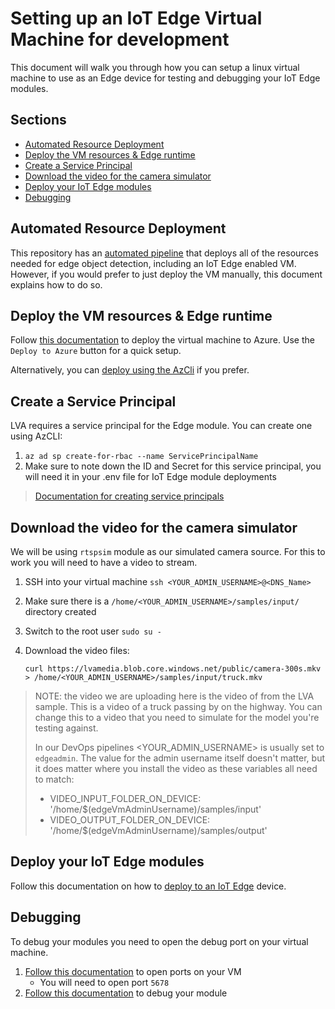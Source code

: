 # Setting up an IoT Edge Virtual Machine for development <!-- omit in toc -->

This document will walk you through how you can setup a linux virtual machine to use as an Edge device for testing and debugging your
IoT Edge modules.

## Sections <!-- omit in toc -->

- [Automated Resource Deployment](#automated-resource-deployment)
- [Deploy the VM resources & Edge runtime](#deploy-the-vm-resources--edge-runtime)
- [Create a Service Principal](#create-a-service-principal)
- [Download the video for the camera simulator](#download-the-video-for-the-camera-simulator)
- [Deploy your IoT Edge modules](#deploy-your-iot-edge-modules)
- [Debugging](#debugging)

## Automated Resource Deployment

This repository has an [automated pipeline](/.pipelines/cd/iac.yml) that deploys all of the resources
needed for edge object detection, including an IoT Edge enabled VM.
However, if you would prefer to just deploy the VM manually, this document explains how to do so.

## Deploy the VM resources & Edge runtime

Follow [this documentation](https://docs.microsoft.com/azure/iot-edge/how-to-install-iot-edge-ubuntuvm#deploy-using-deploy-to-azure-button)
to deploy the virtual machine to Azure. Use the `Deploy to Azure` button for a quick setup.

Alternatively, you can [deploy using the AzCli](https://docs.microsoft.com/azure/iot-edge/how-to-install-iot-edge-ubuntuvm#deploy-from-azure-cli)
if you prefer.

## Create a Service Principal

LVA requires a service principal for the Edge module. You can create one using AzCLI:

1. `az ad sp create-for-rbac --name ServicePrincipalName`
1. Make sure to note down the ID and Secret for this service principal, you will need it in your .env file for IoT Edge module deployments

> [Documentation for creating service principals](https://docs.microsoft.com/cli/azure/create-an-azure-service-principal-azure-cli)

## Download the video for the camera simulator

We will be using `rtspsim` module as our simulated camera source. For this to work you will need to have a video to stream.

1. SSH into your virtual machine `ssh <YOUR_ADMIN_USERNAME>@<DNS_Name>`
1. Make sure there is a `/home/<YOUR_ADMIN_USERNAME>/samples/input/` directory created
1. Switch to the root user `sudo su -`
1. Download the video files:

   `curl https://lvamedia.blob.core.windows.net/public/camera-300s.mkv > /home/<YOUR_ADMIN_USERNAME>/samples/input/truck.mkv`

> NOTE: the video we are uploading here is the video of from the LVA sample. This is a video of a truck passing by on the highway.
> You can change this to a video that you need to simulate for the model you're testing against.
>
> In our DevOps pipelines <YOUR_ADMIN_USERNAME> is usually set to `edgeadmin`. The value for the admin username itself doesn't matter,
> but it does matter where you install the video as these variables all need to match:
>
> - VIDEO_INPUT_FOLDER_ON_DEVICE: '/home/$(edgeVmAdminUsername)/samples/input'
> - VIDEO_OUTPUT_FOLDER_ON_DEVICE: '/home/$(edgeVmAdminUsername)/samples/output'

## Deploy your IoT Edge modules

Follow this documentation on how to
[deploy to an IoT Edge](https://docs.microsoft.com/azure/media-services/live-video-analytics-edge/deploy-iot-edge-device) device.

## Debugging

To debug your modules you need to open the debug port on your virtual machine.

1. [Follow this documentation](https://docs.microsoft.com/azure/virtual-machines/linux/nsg-quickstart) to open ports on your VM
   - You will need to open port `5678`
1. [Follow this documentation](https://docs.microsoft.com/azure/iot-edge/how-to-vs-code-develop-module#debug-a-module-with-the-iot-edge-runtime)
    to debug your module
